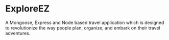 # ExploreEZ
A Mongoose, Express and Node based travel application which is designed to revolutionize the way people plan, organize, and embark on their travel adventures.
